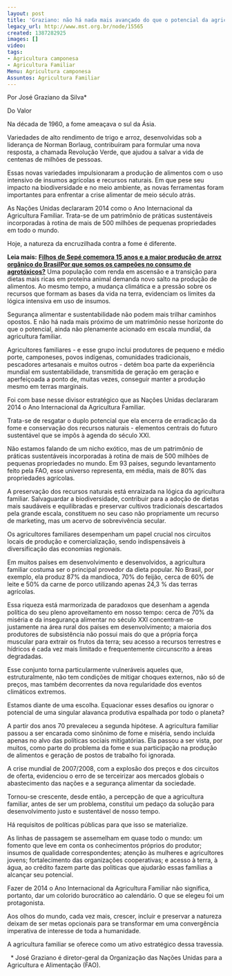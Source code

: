 ```yaml
---
layout: post
title: 'Graziano: não há nada mais avançado do que o potencial da agricultura familiar'
legacy_url: http://www.mst.org.br/node/15565
created: 1387282925
images: []
video: 
tags:
- Agricultura camponesa
- Agricultura Familiar
Menu: Agricultura camponesa
Assuntos: Agricultura Familiar
---
```



Por José Graziano da Silva\*

Do Valor

Na década de 1960, a fome ameaçava o sul da Ásia.


Variedades de alto rendimento de trigo e arroz, desenvolvidas sob a liderança de Norman Borlaug, contribuíram para formular uma nova resposta, a chamada Revolução Verde, que ajudou a salvar a vida de centenas de milhões de pessoas.


Essas novas variedades impulsionaram a produção de alimentos com o uso intensivo de insumos agrícolas e recursos naturais. Em que pese seu impacto na biodiversidade e no meio ambiente, as novas ferramentas foram importantes para enfrentar a crise alimentar de meio século atrás.


As Nações Unidas declararam 2014 como o Ano Internacional da Agricultura Familiar. Trata-se de um patrimônio de práticas sustentáveis incorporadas à rotina de mais de 500 milhões de pequenas propriedades em todo o mundo.


Hoje, a natureza da encruzilhada contra a fome é diferente.

**Leia mais:**
[**Filhos de Sepé comemora 15 anos e a maior produção de arroz orgânico do Brasil**](http://www.mst.org.br/node/15559)[**Por que somos os campeões no consumo de agrotóxicos?**](http://www.mst.org.br/node/15564)
Uma população com renda em ascensão e a transição para dietas mais ricas em proteína animal demanda novo salto na produção de alimentos. Ao mesmo tempo, a mudança climática e a pressão sobre os recursos que formam as bases da vida na terra, evidenciam os limites da lógica intensiva em uso de insumos.


Segurança alimentar e sustentabilidade não podem mais trilhar caminhos opostos. E não há nada mais próximo de um matrimônio nesse horizonte do que o potencial, ainda não plenamente acionado em escala mundial, da agricultura familiar.


Agricultores familiares - e esse grupo inclui produtores de pequeno e médio porte, camponeses, povos indígenas, comunidades tradicionais, pescadores artesanais e muitos outros - detém boa parte da experiência mundial em sustentabilidade, transmitida de geração em geração e aperfeiçoada a ponto de, muitas vezes, conseguir manter a produção mesmo em terras marginais.


Foi com base nesse divisor estratégico que as Nações Unidas declararam 2014 o Ano Internacional da Agricultura Familiar.


Trata-se de resgatar o duplo potencial que ela encerra de erradicação da fome e conservação dos recursos naturais - elementos centrais do futuro sustentável que se impôs à agenda do século XXI.


Não estamos falando de um nicho exótico, mas de um patrimônio de práticas sustentáveis incorporadas à rotina de mais de 500 milhões de pequenas propriedades no mundo. Em 93 países, segundo levantamento feito pela FAO, esse universo representa, em média, mais de 80% das propriedades agrícolas.


A preservação dos recursos naturais está enraizada na lógica da agricultura familiar. Salvaguardar a biodiversidade, contribuir para a adoção de dietas mais saudáveis e equilibradas e preservar cultivos tradicionais descartados pela grande escala, constituem no seu caso não propriamente um recurso de marketing, mas um acervo de sobrevivência secular.


Os agricultores familiares desempenham um papel crucial nos circuitos locais de produção e comercialização, sendo indispensáveis à diversificação das economias regionais.


Em muitos países em desenvolvimento e desenvolvidos, a agricultura familiar costuma ser o principal provedor da dieta popular. No Brasil, por exemplo, ela produz 87% da mandioca, 70% do feijão, cerca de 60% de leite e 50% da carne de porco utilizando apenas 24,3 % das terras agrícolas.


Essa riqueza está marmorizada de paradoxos que desenham a agenda política do seu pleno aproveitamento em nosso tempo: cerca de 70% da miséria e da insegurança alimentar no século XXI concentram-se justamente na área rural dos países em desenvolvimento; a maioria dos produtores de subsistência não possui mais do que a própria força muscular para extrair os frutos da terra; seu acesso a recursos terrestres e hídricos é cada vez mais limitado e frequentemente circunscrito a áreas degradadas.


Esse conjunto torna particularmente vulneráveis aqueles que, estruturalmente, não tem condições de mitigar choques externos, não só de preços, mas também decorrentes da nova regularidade dos eventos climáticos extremos.


Estamos diante de uma escolha. Equacionar esses desafios ou ignorar o potencial de uma singular alavanca produtiva espalhada por todo o planeta?


A partir dos anos 70 prevaleceu a segunda hipótese. A agricultura familiar passou a ser encarada como sinônimo de fome e miséria, sendo incluída apenas no alvo das políticas sociais mitigatórias. Ela passou a ser vista, por muitos, como parte do problema da fome e sua participação na produção de alimentos e geração de postos de trabalho foi ignorada.


A crise mundial de 2007/2008, com a explosão dos preços e dos circuitos de oferta, evidenciou o erro de se terceirizar aos mercados globais o abastecimento das nações e a segurança alimentar da sociedade.


Tornou-se crescente, desde então, a percepção de que a agricultura familiar, antes de ser um problema, constitui um pedaço da solução para desenvolvimento justo e sustentável de nosso tempo.


Há requisitos de políticas públicas para que isso se materialize.


As linhas de passagem se assemelham em quase todo o mundo: um fomento que leve em conta os conhecimentos próprios do produtor; insumos de qualidade correspondentes; atenção às mulheres e agricultores jovens; fortalecimento das organizações cooperativas; e acesso à terra, à água, ao crédito fazem parte das políticas que ajudarão essas famílias a alcançar seu potencial.


Fazer de 2014 o Ano Internacional da Agricultura Familiar não significa, portanto, dar um colorido burocrático ao calendário. O que se elegeu foi um protagonista.


Aos olhos do mundo, cada vez mais, crescer, incluir e preservar a natureza deixam de ser metas opcionais para se transformar em uma convergência imperativa de interesse de toda a humanidade.


A agricultura familiar se oferece como um ativo estratégico dessa travessia.

 
\* José Graziano é diretor-geral da Organização das Nações  Unidas para a Agricultura e Alimentação (FAO).
 
 
